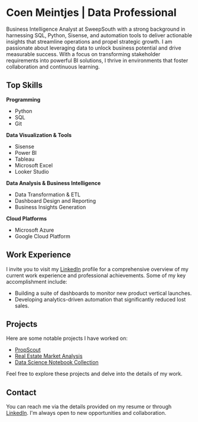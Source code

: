 # Coen Meintjes | Data Professional

Business Intelligence Analyst at SweepSouth with a strong background in harnessing SQL, Python, Sisense, and automation tools to deliver actionable insights that streamline operations and propel strategic growth. I am passionate about leveraging data to unlock business potential and drive measurable success. With a focus on transforming stakeholder requirements into powerful BI solutions, I thrive in environments that foster collaboration and continuous learning.

## Top Skills

**Programming**
- Python
- SQL
- Git

**Data Visualization & Tools**
- Sisense
- Power BI
- Tableau
- Microsoft Excel
- Looker Studio

**Data Analysis & Business Intelligence**
- Data Transformation & ETL
- Dashboard Design and Reporting
- Business Insights Generation

**Cloud Platforms**
- Microsoft Azure
- Google Cloud Platform

## Work Experience

I invite you to visit my [LinkedIn](https://www.linkedin.com/in/coen-meintjes) profile for a comprehensive overview of my current work experience and professional achievements. Some of my key accomplishment include:

- Building a suite of dashboards to monitor new product vertical launches.
- Developing analytics-driven automation that significantly reduced lost sales.

## Projects

Here are some notable projects I have worked on:

- [PropScout](https://github.com/CoenMeintjes/PropScout)
- [Real Estate Market Analysis](https://github.com/CoenMeintjes/analysing_south_african_property_markets)
- [Data Science Notebook Collection](https://github.com/CoenMeintjes/data_science_notebook_templates)

Feel free to explore these projects and delve into the details of my work.

## Contact

You can reach me via the details provided on my resume or through [LinkedIn](https://www.linkedin.com/in/coen-meintjes). I'm always open to new opportunities and collaboration.